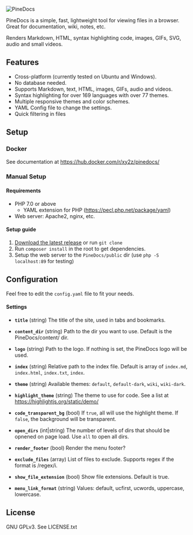 ![PineDocs](https://i.imgur.com/SYD43GK.png)

PineDocs is a simple, fast, lightweight tool for viewing files in a browser. Great for documentation, wiki, notes, etc.

Renders Markdown, HTML, syntax highlighting code, images, GIFs, SVG, audio and small videos.

## Features
- Cross-platform (currently tested on Ubuntu and Windows).
- No database needed.
- Supports Markdown, text, HTML, images, GIFs, audio and videos.
- Syntax highlighting for over 169 languages with over 77 themes.
- Multiple responsive themes and color schemes.
- YAML Config file to change the settings.
- Quick filtering in files


## Setup
### Docker
See documentation at https://hub.docker.com/r/xy2z/pinedocs/

### Manual Setup
#### Requirements
- PHP 7.0 or above
	- YAML extension for PHP (https://pecl.php.net/package/yaml)
- Web server: Apache2, nginx, etc.


#### Setup guide
1. [Download the latest release](https://github.com/xy2z/PineDocs/releases) or run `git clone`
1. Run `composer install` in the root to get dependencies.
1. Setup the web server to the `PineDocs/public` dir (use `php -S localhost:89` for testing)


## Configuration
Feel free to edit the `config.yaml` file to fit your needs.


#### Settings
- **`title`**  (string) The title of the site, used in tabs and bookmarks.

- **`content_dir`** (string) Path to the dir you want to use. Default is the PineDocs/content/ dir.

- **`logo`** (string) Path to the logo. If nothing is set, the PineDocs logo will be used.

- **`index`** (string) Relative path to the index file. Default is array of `index.md`, `index.html`, `index.txt`, `index`.

- **`theme`** (string) Available themes: `default`, `default-dark`, `wiki`, `wiki-dark`.

- **`highlight_theme`** (string) The theme to use for code. See a list at https://highlightjs.org/static/demo/

- **`code_transparent_bg`** (bool) If `true`, all  will use the highlight theme. If `false`, the background will be transparent.

- **`open_dirs`** (int|string) The number of levels of dirs that should be opnened on page load. Use `all` to open all dirs.

- **`render_footer`** (bool) Render the menu footer?

- **`exclude_files`** (array) List of files to exclude. Supports regex if the format is /regex/i.

- **`show_file_extension`** (bool) Show file extensions. Default is true.

- **`menu_link_format`** (string) Values: default, ucfirst, ucwords, uppercase, lowercase.


## License
GNU GPLv3. See LICENSE.txt
